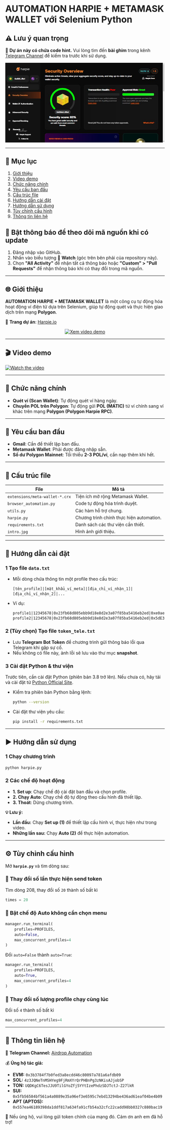 # AUTOMATION HARPIE + METAMASK WALLET với Selenium Python

## ⚠ Lưu ý quan trọng

🔴 **Dự án này có chứa code hint.** Vui lòng tìm đến **bài ghim** trong kênh [Telegram Channel](https://t.me/+8o9ebAT9ZSFlZGNl) để kiểm tra trước khi sử dụng.

<p align="center">
    <img src="intro.jpg" alt="Giới thiệu">
</p>

---

## 📖 Mục lục
1. [Giới thiệu](#-giới-thiệu)
2. [Video demo](#-video-demo)
3. [Chức năng chính](#-chức-năng-chính)
4. [Yêu cầu ban đầu](#-yêu-cầu-ban-đầu)
5. [Cấu trúc file](#-cấu-trúc-file)
6. [Hướng dẫn cài đặt](#-hướng-dẫn-cài-đặt)
7. [Hướng dẫn sử dụng](#-hướng-dẫn-sử-dụng)
8. [Tùy chỉnh cấu hình](#-tùy-chỉnh-cấu-hình)
9. [Thông tin liên hệ](#-thông-tin-liên-hệ)

## 🔔 Bật thông báo để theo dõi mã nguồn khi có update

1. Đăng nhập vào GitHub.
2. Nhấn vào biểu tượng 🔔 **Watch** (góc trên bên phải của repository này).
3. Chọn **"All Activity"** để nhận tất cả thông báo hoặc **"Custom" > "Pull Requests"** để nhận thông báo khi có thay đổi trong mã nguồn.

---

## 🌐 Giới thiệu

**AUTOMATION HARPIE + METAMASK WALLET** là một công cụ tự động hóa hoạt động ví điện tử dựa trên Selenium, giúp tự động quét và thực hiện giao dịch trên mạng **Polygon**.

📌 **Trang dự án**: [Harpie.io](https://harpie.io/)

<p align="center">
    <a href="https://www.youtube.com/watch?v=GJn3SSoGSK8">
        <img src="https://img.youtube.com/vi/GJn3SSoGSK8/0.jpg" alt="Xem video demo">
    </a>
</p>

---

## 🎬 Video demo

[![Watch the video](https://img.youtube.com/vi/GJn3SSoGSK8/0.jpg)](https://www.youtube.com/watch?v=GJn3SSoGSK8)

---


## 🚀 Chức năng chính

- **Quét ví (Scan Wallet)**: Tự động quét ví hàng ngày.
- **Chuyển POL trên Polygon**: Tự động gửi **POL (MATIC)** từ ví chính sang ví khác trên mạng **Polygon (Polygon Harpie RPC)**.

---

## 🔧 Yêu cầu ban đầu

- **Gmail**: Cần để thiết lập ban đầu.
- **Metamask Wallet**: Phải được đăng nhập sẵn.
- **Số dư Polygon Mainnet**: Tối thiểu **2-3 POL/ví**, cần nạp thêm khi hết.

---

## 📂 Cấu trúc file

| File                           | Mô tả                                    |
| ------------------------------ | ---------------------------------------- |
| `extensions/meta-wallet-*.crx` | Tiện ích mở rộng Metamask Wallet.        |
| `browser_automation.py`        | Code tự động hóa trình duyệt.            |
| `utils.py`                     | Các hàm hỗ trợ chung.                    |
| `harpie.py`                    | Chương trình chính thực hiện automation. |
| `requirements.txt`             | Danh sách các thư viện cần thiết.        |
| `intro.jpg`                    | Hình ảnh giới thiệu.                     |

---

## 📌 Hướng dẫn cài đặt

### 1️ Tạo file `data.txt`

- Mỗi dòng chứa thông tin một profile theo cấu trúc:
  ```plaintext
  [tên_profile]|[mật_khẩu_ví_meta]|[địa_chỉ_ví_nhận_1]|[địa_chỉ_ví_nhận_2]|...
  ```
- Ví dụ:
  ```plaintext
  profile1|12345678|0x23fb68d805ebb9d18e8d2e3a07f85ba5416eb2ed|0xe0ae45C0d223ae92F5f89d1669887290453451C7
  profile2|12345678|0x23fb68d805ebb9d18e8d2e3a07f85ba5416eb2ed|0x5dE3b61d9BB98818b2C95CF5f57cD62add7d8D56
  ```

### 2️ (Tùy chọn) Tạo file `token_tele.txt`

- Lưu **Telegram Bot Token** để chương trình gửi thông báo lỗi qua Telegram khi gặp sự cố.
- Nếu không có file này, ảnh lỗi sẽ lưu vào thư mục **snapshot**.

### 3️ Cài đặt Python & thư viện

Trước tiên, cần cài đặt Python (phiên bản 3.8 trở lên). Nếu chưa có, hãy tải và cài đặt từ [Python Official Site](https://www.python.org/downloads/).

- Kiểm tra phiên bản Python bằng lệnh:
  ```sh
  python --version
  ```
- Cài đặt thư viện yêu cầu:
  ```sh
  pip install -r requirements.txt
  ```

---

## ▶ Hướng dẫn sử dụng

### 1️ Chạy chương trình

```sh
python harpie.py
```

### 2️ Các chế độ hoạt động

- **1. Set up**: Chạy chế độ cài đặt ban đầu và chọn profile.
- **2. Chạy Auto**: Chạy chế độ tự động theo cấu hình đã thiết lập.
- **3. Thoát**: Dừng chương trình.

**💡 Lưu ý:**

- **Lần đầu:** Chạy **Set up (1)** để thiết lập cấu hình ví, thực hiện như trong video.
- **Những lần sau:** Chạy **Auto (2)** để thực hiện automation.

---

## ⚙ Tùy chỉnh cấu hình

Mở **`harpie.py`** và tìm dòng sau:

### 🔹 **Thay đổi số lần thực hiện send token**

Tìm dòng 208, thay đổi số `20` thành số bất kì

```python
times = 20
```

### 🔹 **Bật chế độ Auto không cần chọn menu**

```python
manager.run_terminal(
    profiles=PROFILES,
    auto=False,
    max_concurrent_profiles=4
)
```

Đổi `auto=False` thành `auto=True`:

```python
manager.run_terminal(
    profiles=PROFILES,
    auto=True,
    max_concurrent_profiles=4
)
```

### 🔹 **Thay đổi số lượng profile chạy cùng lúc**

Đổi số `4` thành số bất kì

```python
max_concurrent_profiles=4  
```

---

## 🔗 Thông tin liên hệ

📢 **Telegram Channel:** [Airdrop Automation](https://t.me/+8o9ebAT9ZSFlZGNl)

💰 **Ủng hộ tác giả:**

- **EVM:** `0x3b3784f7b0fed3a8ecdd46c80097a781a6afdb09`
- **SOL:** `4z3JQNeTnMSHYeg9FjRmXYrQrPHBnPg3zNKisAJjobSP`
- **TON:** `UQDKgC6TesJJU9TilGYoZfj5YYtIzePhdzSDJTctJ-Z27lkR`
- **SUI:** `0x5fb56584bf561a4a0889e35a96ef3e6595c7ebd13294be436ad61eaf04be4b09`
- **APT (APTOS):** `0x557ea46189398da1ddf817a634fa91cfb54a32cfc22cadd98bb0327c880bac19`

🙏 Nếu ủng hộ, vui lòng gửi token chính của mạng đó. Cảm ơn anh em đã hỗ trợ!


